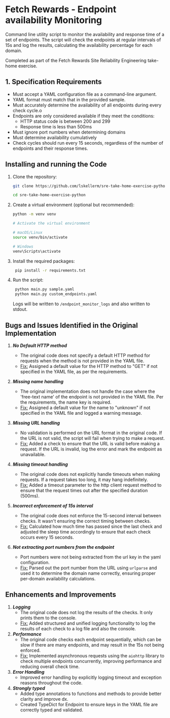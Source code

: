 # Fetch Rewards - Endpoint availability Monitoring

Command line utility script to monitor the availability and response time of a set of endpoints. The script will check the endpoints at regular intervals of 15s and log the results, calculating the availability percentage for each domain.

Completed as part of the Fetch Rewards Site Reliability Engineering take-home exercise.

## 1. Specification Requirements
- Must accept a YAML configuration file as a command-line argument.
- YAML format must match that in the provided sample.
- Must accurately determine the availability of all endpoints during every check cycle.o
- Endpoints are only considered available if they meet the conditions:
  - HTTP status code is between 200 and 299
  - Response time is less than 500ms
- Must ignore port numbers when determining domains
- Must determine availability cumulatively 
- Check cycles should run every 15 seconds, regardless of the number of endpoints and their response times.


## Installing and running the Code
  1. Clone the repository:
        ```bash
        git clone https://github.com/lskellerm/sre-take-home-exercise-python.git

        cd sre-take-home-exercise-python
        ```
  2. Create a virtual environment (optional but recommended):
        ```bash
        python -m venv venv

        # Activate the virtual environment

        # macOS/Linux
        source venv/bin/activate

        # Windows
        venv\Scripts\activate
        ```
  3. Install the required packages:
     ```bash
      pip install -r requirements.txt
      ```
  4. Run the script:
      ```bash
       python main.py sample.yaml
       python main.py custom_endpoints.yaml
       ```

      Logs will be written to `/endpoint_monitor_logs` and also written to stdout.

## Bugs and Issues Identified in the Original Implementation
1. _**No Default HTTP method**_
   - The original code does not specify a default HTTP method for requests when the method is not provided in the YAML file. 
   - <u>Fix:</u> Assigned a default value for the HTTP method to "GET" if not specified in the YAML file, as per the requirements.
2. _**Missing name handling**_
      - The original implementation does not handle the case where the 'free-text name' of the endpoint is not provided in the YAML file. Per the requirements, the name key is required.
      - <u>Fix:</u> Assigned a default value for the name to "unknown" if not specified in the YAML file and logged a warning message.
3. _**Missing URL handling**_
      - No validation is performed on the URL format in the original code. If the URL is not valid, the script will fail when trying to make a request.
      - <u>Fix:</u> Added a check to ensure that the URL is valid before making a request. If the URL is invalid, log the error and mark the endpoint as unavailable.
4. _**Missing timeout handling**_
      - The original code does not explicitly handle timeouts when making requests. If a request takes too long, it may hang indefinitely.
      - <u>Fix:</u> Added a timeout parameter to the http client request method to ensure that the request times out after the specified duration (500ms).
5. _**Incorrect enforcement of 15s interval**_
      - The original code does not enforce the 15-second interval between checks. It wasn't ensuring the correct timing between checks.
      - <u>Fix:</u> Calculated how much time    has passed since the last check and adjusted the sleep time accordingly to ensure that each check occurs every 15 seconds.

6. _**Not extracting port numbers from the endpoint**_
      - Port numbers were not being extracted from the url key in the yaml configuration.
      - <u>Fix:</u> Parsed out the port number from the URL using `urlparse` and used it to determine the domain name correctly, ensuring proper per-domain availability calculations.

## Enhancements and Improvements
1. _**Logging**_
   - The original code does not log the results of the checks. It only prints them to the console.
   - <u>Fix:</u> Added structured and unified logging functionality to log the results of each check to a log file and also the console. 
2. _**Performance**_
   - The original code checks each endpoint sequentially, which can be slow if there are many endpoints, and may result in the 15s not being enforced.  
   - <u>Fix:</u> Implemented asynchronous requests using the `aiohttp` library to check multiple endpoints concurrently, improving performance and reducing overall check time.
3. _**Error Handling**_
      - Improved error handling by explicitly logging timeout and exception reasons throughout the code.
4. _**Strongly typed**_
   - Added type annotations to functions and methods to provide better clarity and improve dx.
   - Created TypeDict for Endpoint to ensure keys in the YAML file are correctly typed and validated.